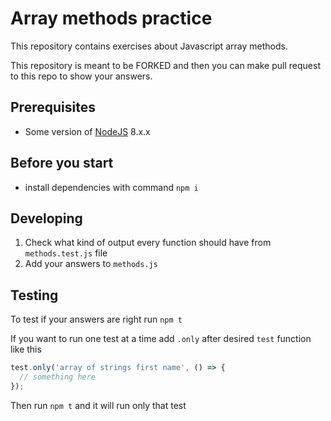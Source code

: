 # Array methods practice

This repository contains exercises about Javascript array methods.

This repository is meant to be FORKED and then you can make pull request to this repo to show your answers.

## Prerequisites

- Some version of [NodeJS](https://nodejs.org) 8.x.x

## Before you start

- install dependencies with command `npm i`

## Developing

1. Check what kind of output every function should have from `methods.test.js` file
2. Add your answers to `methods.js`

## Testing

To test if your answers are right run `npm t`

If you want to run one test at a time add `.only` after desired `test` function like this
```javascript
test.only('array of strings first name', () => {
  // something here
});
```
Then run `npm t` and it will run only that test
